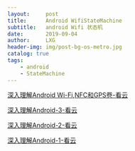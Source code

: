 ```yaml
---
layout:     post
title:      Android WifiStateMachine
subtitle:   android Wifi 状态机
date:       2019-09-04
author:     LXG
header-img: img/post-bg-os-metro.jpg
catalog: true
tags:
    - android
    - StateMachine
---
```


[深入理解Android Wi-Fi,NFC和GPS卷-看云](https://www.kancloud.cn/alex_wsc/android-wifi-nfc-gps/414042)

[深入理解Android-3-看云](https://www.kancloud.cn/alex_wsc/android-deep3/416236)

[深入理解Android-2-看云](https://www.kancloud.cn/alex_wsc/android-deep2/413385)

[深入理解Android-1-看云](https://www.kancloud.cn/alex_wsc/android_depp/412848)



